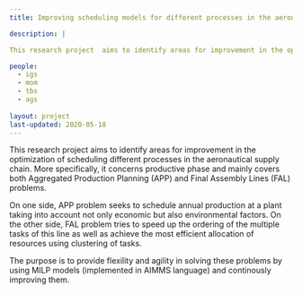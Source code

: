 ```yaml
---
title: Improving scheduling models for different processes in the aeronautical supply chain

description: |

This research project  aims to identify areas for improvement in the optimization of scheduling different processes in the aeronautical supply chain. More specifically, it concerns  productive phase and mainly covers  both Aggregated Production Planning (APP) and Final Assembly Lines (FAL) problems.

people:
  - igs
  - mom
  - tbs
  - ags
  
layout: project
last-updated: 2020-05-18
---
```


This research project  aims to identify areas for improvement in the optimization of scheduling different processes in the aeronautical supply chain. More specifically, it concerns  productive phase and mainly covers  both Aggregated Production Planning (APP) and Final Assembly Lines (FAL) problems.

On one side, APP problem seeks to schedule annual production at a plant taking into account not only economic but also environmental factors. On the other side, FAL problem tries to speed up the ordering of the multiple tasks of this line as well as achieve the most efficient allocation of resources using clustering of tasks.

The purpose is to provide flexility and agility in solving these problems by using MILP models (implemented in AIMMS language) and continously improving them.

